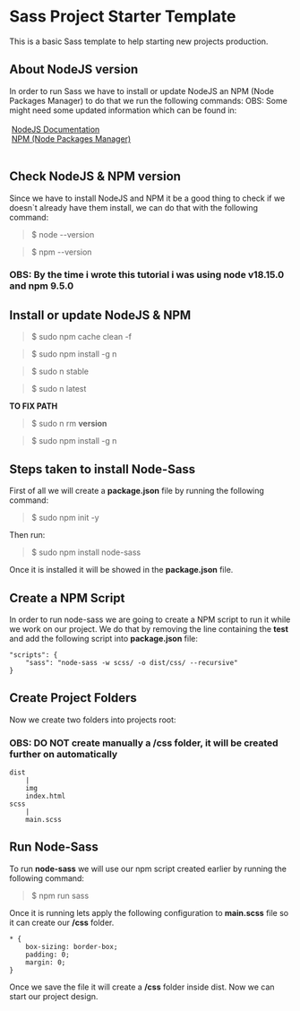 # Sass Project Starter Template

This is a basic Sass template to help starting new projects production.

## About NodeJS version

In order to run Sass we have to install or update NodeJS an NPM (Node Packages Manager) to do that we run the following commands:
OBS: Some might need some updated information which can be found in:</br></br>
&nbsp;[NodeJS Documentation](https://nodejs.org/en)</br>
&nbsp;[NPM (Node Packages Manager)](https://www.npmjs.com/)</br></br>

## Check NodeJS & NPM version

Since we have to install NodeJS and NPM it be a good thing to check if we doesn`t already have them install, we can do that with the following command:

> $ node --version

> $ npm --version

### OBS: By the time i wrote this tutorial i was using **node v18.15.0** and **npm 9.5.0**

## Install or update NodeJS & NPM

> $ sudo npm cache clean -f

> $ sudo npm install -g n

> $ sudo n stable

> $ sudo n latest

**TO FIX PATH**

> $ sudo n rm **version**

> $ sudo npm install -g n

## Steps taken to install Node-Sass

First of all we will create a **package.json** file by running the following command:

> $ sudo npm init -y

Then run:

> $ sudo npm install node-sass

Once it is installed it will be showed in the **package.json** file.

## Create a NPM Script

In order to run node-sass we are going to create a NPM script to run it while we work on our project.
We do that by removing the line containing the **test** and add the following script into **package.json** file:

```
"scripts": {
    "sass": "node-sass -w scss/ -o dist/css/ --recursive"
}
```

## Create Project Folders

Now we create two folders into projects root:
### OBS: **DO NOT** create manually a **/css** folder, it will be created further on automatically

```
dist
    |
    img
    index.html
scss
    |
    main.scss    
```

## Run Node-Sass

To run **node-sass** we will use our npm script created earlier by running the following command:

> $ npm run sass

Once it is running lets apply the following configuration to **main.scss** file so it can create our **/css** folder.

```
* {
    box-sizing: border-box;
    padding: 0;
    margin: 0;
}
```

Once we save the file it will create a **/css** folder inside dist.
Now we can start our project design.